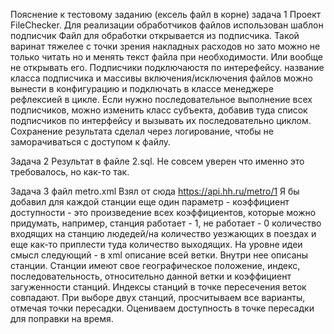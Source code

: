 ﻿Пояснение к тестовому заданию (ексель файл в корне)
задача 1
	Проект FileChecker. Для реализации обработчиков файлов использован шаблон подписчик
Файл для обработки открывается из подписчика. Такой варинат тяжелее с точки зрения накладных расходов
но зато можно не только читать но и менять текст файла при необходимости. Или вообще не открывать его. 
	Подписчики подключаюстя по интерефейсу. название класса подписчика и массивы включения/исключения
файлов можно вынести в конфигурацию и подключать в классе менеджере рефлексией в цикле.
	Если нужно последовательное выполнение всех подписчиков, можно изменить класс субъекта, добавив
туда список подписчиков по интерфейсу и вызывать их последовательно циклом.
	Сохранение результата сделал через логирование, чтобы не заморачиваться с доступом к файлу.

Задача 2
 Результат в файле 2.sql. Не совсем уверен что именно это требовалось, но как-то так.

 Задача 3
 файл metro.xml Взял от сюда https://api.hh.ru/metro/1 
 Я бы добавил для каждой станции еще один параметр - коэффициент доступности - это произведение 
 всех коэффициентов, которые можно придумать, например, станция работает - 1, не работает - 0
 количество входящих на станцию людедей/на количество уезжающих в поездах и еще как-то приплести туда количество
 выходящих. 
	На уровне идеи смысл следующий - в xml описание всей ветки. Внутри нее описаны станции. Станции имеют свое
 географическое положение, индекс, последовательность, относительно данной ветки и коэффициент загуженности станций.
 Индексы станций в точке пересечения веток совпадают.
 При выборе двух станций, просчитываем все варианты, отмечая точки пересадки. Оцениваем доступность в точке пересадки 
 для поправки на время.
